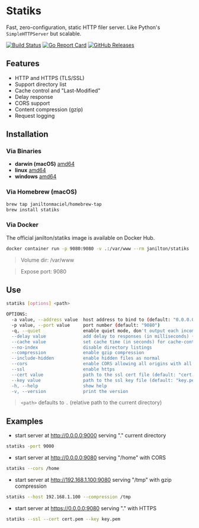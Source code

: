 # Statiks
Fast, zero-configuration, static HTTP filer server.
Like Python's `SimpleHTTPServer` but scalable.

[![Build Status](https://travis-ci.org/janiltonmaciel/statiks.svg?branch=master)](https://travis-ci.org/janiltonmaciel/statiks)
[![Go Report Card](https://goreportcard.com/badge/github.com/janiltonmaciel/statiks)](https://goreportcard.com/report/github.com/janiltonmaciel/statiks)
[![GitHub Releases](https://img.shields.io/github/release/janiltonmaciel/statiks.svg)](https://github.com/janiltonmaciel/statiks/releases)

## Features

* HTTP and HTTPS (TLS/SSL)
* Support directory list
* Cache control and "Last-Modified"
* Delay response
* CORS support
* Content compression (gzip)
* Request logging

## Installation

### Via Binaries
  * **darwin (macOS)** [amd64](https://github.com/janiltonmaciel/statiks/releases/download/0.8/statiks_0.8_darwin_amd64.tar.gz)
*  **linux** [amd64](https://github.com/janiltonmaciel/statiks/releases/download/0.8/statiks_0.8_linux_amd64.tar.gz)
  * **windows** [amd64](https://github.com/janiltonmaciel/statiks/releases/download/0.8/statiks_0.8_windows_amd64.zip)

### Via Homebrew (macOS)

```bash
brew tap janiltonmaciel/homebrew-tap
brew install statiks
```

### Via Docker

The official janilton/statiks image is available on Docker Hub.
```bash
docker container run -p 9080:9080 -v .:/var/www --rm janilton/statiks
```

> Volume dir: /var/www

> Expose port: 9080


## Use
```bash
statiks [options] <path>

OPTIONS:
  -a value, --address value  host address to bind to (default: "0.0.0.0")
  -p value, --port value     port number (default: "9080")
  -q, --quiet                enable quiet mode, don't output each incoming request
  --delay value              add delay to responses (in milliseconds) (default: 0)
  --cache value              set cache time (in seconds) for cache-control max-age header (default: 0)
  --no-index                 disable directory listings
  --compression              enable gzip compression
  --include-hidden           enable hidden files as normal
  --cors                     enable CORS allowing all origins with all standard methods with any header and credentials.
  --ssl                      enable https
  --cert value               path to the ssl cert file (default: "cert.pem")
  --key value                path to the ssl key file (default: "key.pem")
  -h, --help                 show help
  -v, --version              print the version
```

> `<path>` defaults to `.` (relative path to the current directory)

## Examples
  - start server at http://0.0.0.0:9000 serving "." current directory
  ```bash
statiks -port 9000
  ```

  - start server at http://0.0.0.0:9080 serving "/home" with CORS
  ```bash
statiks --cors /home
  ```

  - start server at http://192.168.1.100:9080 serving "/tmp" with gzip compression
  ```bash
statiks --host 192.168.1.100 --compression /tmp
  ```

  - start server at https://0.0.0.0:9080 serving "." with HTTPS

  ```bash
statiks --ssl --cert cert.pem --key key.pem
```
